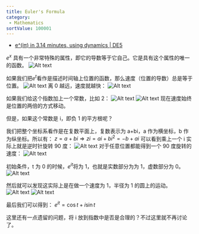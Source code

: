 ```yaml
---
title: Euler's Formula
category:
 - Mathematics
sortValue: 100001
---
```


- [e^(iπ) in 3.14 minutes, using dynamics | DE5](https://www.youtube.com/watch?v=v0YEaeIClKY)

$e^x$ 具有一个非常特殊的属性，即它的导数等于它自己。它是具有这个属性的唯一的函数。
![Alt text](image.png)

如果我们把$e^t$看作是描述时间轴上位置的函数，那么速度（位置的导数）总是等于位置。
![Alt text](image-1.png)
离 0 越远，速度就越快：
![Alt text](image-2.png)

如果我们给这个指数加上一个常数，比如 2：
![Alt text](image-3.png)
![Alt text](image-4.png)
现在速度始终是位置的两倍的方式移动。

但是，如果这个常数是 i，即负 1 的平方根呢？

我们把整个坐标系看作是在复数平面上，复数表示为 a+bi，a 作为横坐标，b 作为纵坐标。所以有：
$z = a + bi \Rightarrow z i = a i + b i^2 = -b + ai$
可以看到乘上一个 i 实际上就是逆时针旋转 90 度：
![Alt text](image-5.png)
对于任意位置都能得到一个 90 度旋转的速度：
![Alt text](image-6.png)

初始条件，t 为 0 的时候，$e^{it}$将为 1，也就是实数部分为为 1，虚数部分为 0。
![Alt text](image-7.png)

然后就可以发现这实际上是在做一个速度为 1，半径为 1 的圆上的运动。
![Alt text](image-8.png)
![Alt text](image-9.png)

最后我们可以得到：
$e^{it} = \cos t + i \sin t$

这里还有一点遗留的问题，将 i 放到指数中是否是合理的？不过这里就不再讨论了。
